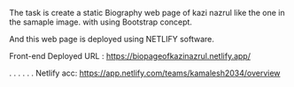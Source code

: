 The task is create a static Biography web page of kazi nazrul like the one in the samaple image.
with using Bootstrap concept.

And this web page is deployed using NETLIFY software.

Front-end Deployed URL :  https://biopageofkazinazrul.netlify.app/


.
.
.
.
.
.
Netlify acc: https://app.netlify.com/teams/kamalesh2034/overview

